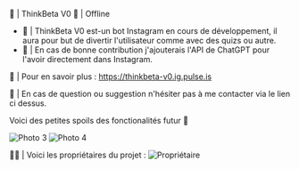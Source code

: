 🔌 | ThinkBeta V0 🔴 | Offline

- 📌 |  ThinkBeta V0 est-un bot Instagram en cours de développement, il aura pour but de divertir l'utilisateur comme avec des quizs ou autre.
- 📌 | En cas de bonne contribution j'ajouterais l'API de ChatGPT pour l'avoir directement dans Instagram.

📎 | Pour en savoir plus : 
https://thinkbeta-v0.ig.pulse.is

📩 | En cas de question ou suggestion n'hésiter pas à me contacter via le lien ci dessus.

Voici des petites spoils des fonctionalités futur 👀

![Photo 3](https://github.com/Yohan45/thinkbeta/assets/121348360/3bfe1a18-1294-46fe-85f2-c8afcdd6e356)
![Photo 4](https://github.com/Yohan45/thinkbeta/assets/121348360/aee32f10-1f8c-4802-aa61-80bdc29f32a6)

👨‍💻 | Voici les propriétaires du projet : 
![Propriétaire](https://github.com/Yohan45/thinkbeta/assets/121348360/785b89bf-c11a-4617-b874-42a1c50cf0ca)
